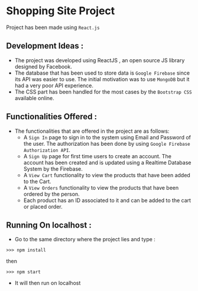# Shopping Site Project
Project has been made using `React.js` 

## Development Ideas :
- The project was developed using ReactJS , an open source JS library designed by Facebook. 
- The database that has been used to store data is `Google Firebase` since its API was easier to use. The initial motivation was to use `MongoDB` but it had a very poor API experience. 
- The CSS part has been handled for the most cases by the `Bootstrap CSS` available online. 

## Functionalities Offered : 
- The functionalities that are offered in the project are as follows:
    - A `Sign In` page to sign in to the system using Email and Password of the user. The authorization has been done by using `Google Firebase Authorization API`. 
    - A `Sign Up` page for first time users to create an account. The account has been created and is updated using a Realtime Database System by the Firebase.
    - A `View Cart` functionality to view the products that have been added to the Cart. 
    - A `View Orders` functionality to view the products that have been ordered by the person. 
    - Each product has an ID associated to it and can be added to the cart or placed order. 

## Running On localhost : 
- Go to the same directory where the project lies and type :
```
>>> npm install
```
then 
```
>>> npm start
``` 
- It will then run on localhost 

